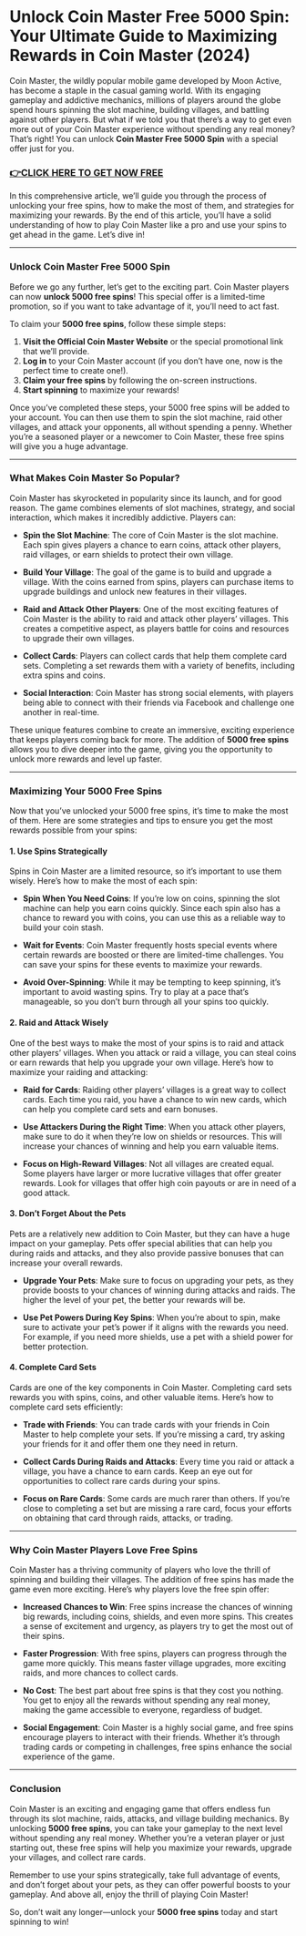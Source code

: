 # Unlock Coin Master Free 5000 Spin: Your Ultimate Guide to Maximizing Rewards in Coin Master (2024)

Coin Master, the wildly popular mobile game developed by Moon Active, has become a staple in the casual gaming world. With its engaging gameplay and addictive mechanics, millions of players around the globe spend hours spinning the slot machine, building villages, and battling against other players. But what if we told you that there’s a way to get even more out of your Coin Master experience without spending any real money? That’s right! You can unlock **Coin Master Free 5000 Spin** with a special offer just for you.

### [👉CLICK HERE TO GET NOW FREE](https://jackmarkjr.github.io/spins/)

In this comprehensive article, we’ll guide you through the process of unlocking your free spins, how to make the most of them, and strategies for maximizing your rewards. By the end of this article, you’ll have a solid understanding of how to play Coin Master like a pro and use your spins to get ahead in the game. Let’s dive in!

---

### Unlock Coin Master Free 5000 Spin

Before we go any further, let’s get to the exciting part. Coin Master players can now **unlock 5000 free spins**! This special offer is a limited-time promotion, so if you want to take advantage of it, you’ll need to act fast.

To claim your **5000 free spins**, follow these simple steps:

1. **Visit the Official Coin Master Website** or the special promotional link that we’ll provide.
2. **Log in** to your Coin Master account (if you don’t have one, now is the perfect time to create one!).
3. **Claim your free spins** by following the on-screen instructions.
4. **Start spinning** to maximize your rewards!

Once you’ve completed these steps, your 5000 free spins will be added to your account. You can then use them to spin the slot machine, raid other villages, and attack your opponents, all without spending a penny. Whether you’re a seasoned player or a newcomer to Coin Master, these free spins will give you a huge advantage.

---

### What Makes Coin Master So Popular?

Coin Master has skyrocketed in popularity since its launch, and for good reason. The game combines elements of slot machines, strategy, and social interaction, which makes it incredibly addictive. Players can:

- **Spin the Slot Machine**: The core of Coin Master is the slot machine. Each spin gives players a chance to earn coins, attack other players, raid villages, or earn shields to protect their own village.
  
- **Build Your Village**: The goal of the game is to build and upgrade a village. With the coins earned from spins, players can purchase items to upgrade buildings and unlock new features in their villages.
  
- **Raid and Attack Other Players**: One of the most exciting features of Coin Master is the ability to raid and attack other players’ villages. This creates a competitive aspect, as players battle for coins and resources to upgrade their own villages.

- **Collect Cards**: Players can collect cards that help them complete card sets. Completing a set rewards them with a variety of benefits, including extra spins and coins.

- **Social Interaction**: Coin Master has strong social elements, with players being able to connect with their friends via Facebook and challenge one another in real-time.

These unique features combine to create an immersive, exciting experience that keeps players coming back for more. The addition of **5000 free spins** allows you to dive deeper into the game, giving you the opportunity to unlock more rewards and level up faster.

---

### Maximizing Your 5000 Free Spins

Now that you’ve unlocked your 5000 free spins, it’s time to make the most of them. Here are some strategies and tips to ensure you get the most rewards possible from your spins:

#### 1. **Use Spins Strategically**

Spins in Coin Master are a limited resource, so it’s important to use them wisely. Here’s how to make the most of each spin:

- **Spin When You Need Coins**: If you’re low on coins, spinning the slot machine can help you earn coins quickly. Since each spin also has a chance to reward you with coins, you can use this as a reliable way to build your coin stash.
  
- **Wait for Events**: Coin Master frequently hosts special events where certain rewards are boosted or there are limited-time challenges. You can save your spins for these events to maximize your rewards.
  
- **Avoid Over-Spinning**: While it may be tempting to keep spinning, it’s important to avoid wasting spins. Try to play at a pace that’s manageable, so you don’t burn through all your spins too quickly. 

#### 2. **Raid and Attack Wisely**

One of the best ways to make the most of your spins is to raid and attack other players’ villages. When you attack or raid a village, you can steal coins or earn rewards that help you upgrade your own village. Here’s how to maximize your raiding and attacking:

- **Raid for Cards**: Raiding other players’ villages is a great way to collect cards. Each time you raid, you have a chance to win new cards, which can help you complete card sets and earn bonuses.

- **Use Attackers During the Right Time**: When you attack other players, make sure to do it when they’re low on shields or resources. This will increase your chances of winning and help you earn valuable items.
  
- **Focus on High-Reward Villages**: Not all villages are created equal. Some players have larger or more lucrative villages that offer greater rewards. Look for villages that offer high coin payouts or are in need of a good attack.

#### 3. **Don’t Forget About the Pets**

Pets are a relatively new addition to Coin Master, but they can have a huge impact on your gameplay. Pets offer special abilities that can help you during raids and attacks, and they also provide passive bonuses that can increase your overall rewards.

- **Upgrade Your Pets**: Make sure to focus on upgrading your pets, as they provide boosts to your chances of winning during attacks and raids. The higher the level of your pet, the better your rewards will be.

- **Use Pet Powers During Key Spins**: When you’re about to spin, make sure to activate your pet’s power if it aligns with the rewards you need. For example, if you need more shields, use a pet with a shield power for better protection.

#### 4. **Complete Card Sets**

Cards are one of the key components in Coin Master. Completing card sets rewards you with spins, coins, and other valuable items. Here’s how to complete card sets efficiently:

- **Trade with Friends**: You can trade cards with your friends in Coin Master to help complete your sets. If you’re missing a card, try asking your friends for it and offer them one they need in return.

- **Collect Cards During Raids and Attacks**: Every time you raid or attack a village, you have a chance to earn cards. Keep an eye out for opportunities to collect rare cards during your spins.

- **Focus on Rare Cards**: Some cards are much rarer than others. If you’re close to completing a set but are missing a rare card, focus your efforts on obtaining that card through raids, attacks, or trading.

---

### Why Coin Master Players Love Free Spins

Coin Master has a thriving community of players who love the thrill of spinning and building their villages. The addition of free spins has made the game even more exciting. Here’s why players love the free spin offer:

- **Increased Chances to Win**: Free spins increase the chances of winning big rewards, including coins, shields, and even more spins. This creates a sense of excitement and urgency, as players try to get the most out of their spins.

- **Faster Progression**: With free spins, players can progress through the game more quickly. This means faster village upgrades, more exciting raids, and more chances to collect cards.

- **No Cost**: The best part about free spins is that they cost you nothing. You get to enjoy all the rewards without spending any real money, making the game accessible to everyone, regardless of budget.

- **Social Engagement**: Coin Master is a highly social game, and free spins encourage players to interact with their friends. Whether it’s through trading cards or competing in challenges, free spins enhance the social experience of the game.

---

### Conclusion

Coin Master is an exciting and engaging game that offers endless fun through its slot machine, raids, attacks, and village building mechanics. By unlocking **5000 free spins**, you can take your gameplay to the next level without spending any real money. Whether you’re a veteran player or just starting out, these free spins will help you maximize your rewards, upgrade your villages, and collect rare cards.

Remember to use your spins strategically, take full advantage of events, and don’t forget about your pets, as they can offer powerful boosts to your gameplay. And above all, enjoy the thrill of playing Coin Master!

So, don’t wait any longer—unlock your **5000 free spins** today and start spinning to win!
